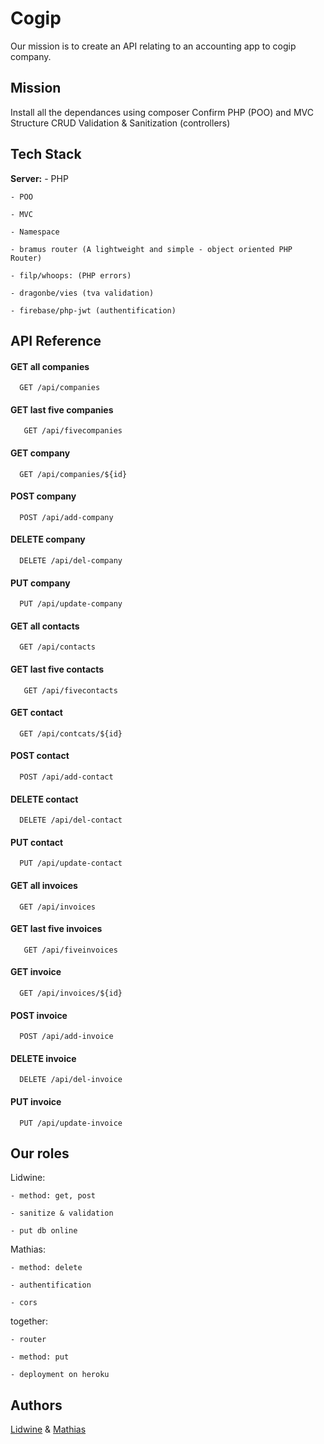 
# Cogip

Our mission is to create an API relating to an accounting app to cogip company.

## Mission

Install all the dependances using composer
Confirm PHP (POO) and MVC Structure
CRUD
Validation & Sanitization (controllers)



## Tech Stack

**Server:** 
    - PHP

    - POO

    - MVC

    - Namespace

    - bramus router (A lightweight and simple - object oriented PHP Router)

    - filp/whoops: (PHP errors)

    - dragonbe/vies (tva validation)

    - firebase/php-jwt (authentification)



## API Reference

#### GET all companies

```http
  GET /api/companies
```

#### GET last five companies

```http
   GET /api/fivecompanies
```

#### GET company

```http
  GET /api/companies/${id}
```

#### POST company

```http
  POST /api/add-company
```

#### DELETE company

```http
  DELETE /api/del-company
```

#### PUT company

```http
  PUT /api/update-company
```



#### GET all contacts

```http
  GET /api/contacts
```

#### GET last five contacts

```http
   GET /api/fivecontacts
```

#### GET contact

```http
  GET /api/contcats/${id}
```

#### POST contact

```http
  POST /api/add-contact
```

#### DELETE contact

```http
  DELETE /api/del-contact
```

#### PUT contact

```http
  PUT /api/update-contact
```



#### GET all invoices

```http
  GET /api/invoices
```

#### GET last five invoices

```http
   GET /api/fiveinvoices
```

#### GET invoice

```http
  GET /api/invoices/${id}
```

#### POST invoice

```http
  POST /api/add-invoice
```

#### DELETE invoice

```http
  DELETE /api/del-invoice
```

#### PUT invoice

```http
  PUT /api/update-invoice
```


## Our roles

Lidwine:

    - method: get, post

    - sanitize & validation

    - put db online


Mathias:

    - method: delete

    - authentification

    - cors

together:

    - router

    - method: put

    - deployment on heroku
## Authors

[Lidwine](https://www.github.com/LidwinePrior) & [Mathias](https://github.com/PAZTEK1007)


